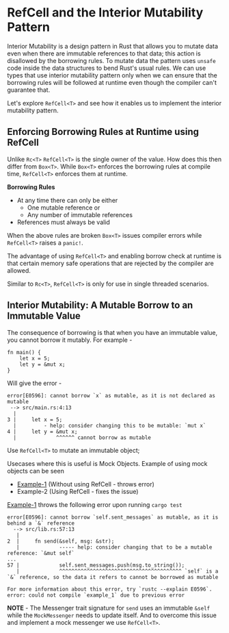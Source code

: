 # RefCell<T> and the Interior Mutability Pattern

Interior Mutability is a design pattern in Rust that allows you to mutate data even when there are immutable references to that data; this action is disallowed by the borrowing rules. To mutate data the pattern uses `unsafe` code inside the data structures to bend Rust's usual rules. We can use types that use interior mutability pattern only when we can ensure that the borrowing rules will be followed at runtime even though the compiler can't guarantee that.

Let's explore `RefCell<T>` and see how it enables us to implement the interior mutability pattern.

## Enforcing Borrowing Rules at Runtime using RefCell<T>

Unlike `Rc<T>` `RefCell<T>` is the single owner of the value. How does this then differ from `Box<T>`. While `Box<T>` enforces the borrowing rules at compile time, `RefCell<T>` enforces them at runtime.

**Borrowing Rules**

- At any time there can only be either 
  - One mutable reference or 
  - Any number of immutable references
- References must always be valid

When the above rules are broken `Box<T>` issues compiler errors while `RefCell<T>` raises a `panic!`.

The advantage of using `RefCell<T>` and enabling borrow check at runtime is that certain memory safe operations that are rejected by the compiler are allowed. 

Similar to `Rc<T>`, `RefCell<T>` is only for use in single threaded scenarios.

## Interior Mutability: A Mutable Borrow to an Immutable Value

The consequence of borrowing is that when you have an immutable value, you cannot borrow it mutably. For example -

```
fn main() {
    let x = 5;
    let y = &mut x;
}
```

Will give the error -

```
error[E0596]: cannot borrow `x` as mutable, as it is not declared as mutable
 --> src/main.rs:4:13
  |
3 |     let x = 5;
  |         - help: consider changing this to be mutable: `mut x`
4 |     let y = &mut x;
  |             ^^^^^^ cannot borrow as mutable
```

Use `RefCell<T>` to mutate an immutable object;

Usecases where this is useful is Mock Objects. Example of using mock objects can be seen 

- [Example-1](./example_1/src) (Without using RefCell<T> - throws error)
- Example-2 (Using RefCell<T> - fixes the issue)

[Example-1](./example_1/src) throws the following error upon running `cargo test` 

```
error[E0596]: cannot borrow `self.sent_messages` as mutable, as it is behind a `&` reference
  --> src/lib.rs:57:13
   |
2  |     fn send(&self, msg: &str);
   |             ----- help: consider changing that to be a mutable reference: `&mut self`
...
57 |             self.sent_messages.push(msg.to_string());
   |             ^^^^^^^^^^^^^^^^^^^^^^^^^^^^^^^^^^^^^^^^ `self` is a `&` reference, so the data it refers to cannot be borrowed as mutable

For more information about this error, try `rustc --explain E0596`.
error: could not compile `example_1` due to previous error
```

**NOTE** - The Messenger trait signature for `send` uses an immutable `&self` while the `MockMessenger` needs to update itself. And to overcome this issue and implement a mock messenger we use `RefCell<T>`.
